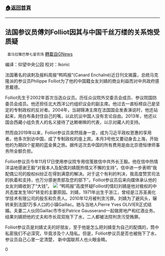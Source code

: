 ###  [:house:返回首頁](https://github.com/ourhimalayas/txt)
---

## 法国参议员傅刘Folliot因其与中国千丝万缕的关系饱受质疑
` 喜马拉雅巴黎七星农场` [轉載自GNews](https://gnews.org/zh-hans/623447/)

编译：仰望中央公园   校对：Ikonic

法国著名的讽刺及报料周报“鸭鸣报”(Canard Enchaîné)近日刊文揭露，总统马克隆派的参议员Philippe Folliot为了他的中国籍女友刘婧的商业利益而对中共政府感恩戴德。

Folliot先生于2002年首次当选众议员。历任众议院外交委员会成员、参议院国防委员会成员。他还担任北大西洋公约组织议会的副主席。他过去一直标榜自己是坚定的专制政权的反对者。2004年，当胡锦涛主席在法国国会发表演说时，他还站起来，用白布条封住自己的嘴，以此抗议中国人没有言论自由。2013年，他还以国会西藏小组负责人的名义接待了达赖喇嘛的代表，以示对藏人的支持。

然而自2019年以来，Folliot参议员突然摇身一变，成为习近平政权恩惠的享用者。他多次到访中国，成了专制政权的座上宾。本月3号他又要动身去上海，开始他的为期四个星期的蓝金黄之旅。据传这次去中国的所有费用是由北京德恒律师事务所全额负担。

Folliot参议员今年11月17日使用参议院专用信笺致信中共外长王毅。他在信中热情洋溢地感谢王毅“对我本人及配偶刘婧既热情又不懈的支持”。信中进一步表明“我配偶公司的股权纠纷正在得到满意的解决。对于这个有利的判决，我高度赞赏司法的执着和支持，也万分感谢贵部及您的部下”。Folliot参议员后来向媒体承认他的女友刘婧收到了“大钱”。
![]()![](https://gnews-media-offload.s3.amazonaws.com/wp-content/uploads/2020/12/06174555/liuu_jing.jpg)
“鸭鸣报”高度怀疑Folliot的情妇刘婧是他对极权的中共态度发生180°转变的主要原因。刘婧，1971年出生于浙江，曾经是江苏圣奥化学技术有限公司的股东和负责人。2010年12月被判贪污罪。刘婧为了避风头，辗转来到法国1万多人口的小镇Gaillac。她与当地人Pierre Yves OLIVIER正式结婚。夫妻二人伙同Gaillac市市长Patrice Gausserand一起做房地产和红酒业务。结果刘婧把他的丈夫和市长双双拖下了水，二人都被法院判贪污受贿罪。

Folliot参议员是刘婧丈夫的好朋友，至于他是怎么把刘婧变为自己的配偶的，筒中私密我们不必深究，毕竟涉及个人隐私。但是，Folliot参议员是否也被拖下了水，参议员自己心里一定清楚， 新中国联邦人也火眼金睛。



0
